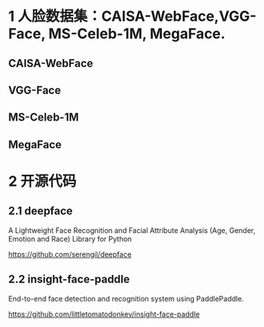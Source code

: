 

# 1 人脸数据集：CAISA-WebFace,VGG-Face, MS-Celeb-1M, MegaFace.

## CAISA-WebFace

## VGG-Face

## MS-Celeb-1M

## MegaFace


# 2 开源代码

## 2.1 deepface
A Lightweight Face Recognition and Facial Attribute Analysis (Age, Gender, Emotion and Race) Library for Python

https://github.com/serengil/deepface

## 2.2 insight-face-paddle
End-to-end face detection and recognition system using PaddlePaddle.

https://github.com/littletomatodonkey/insight-face-paddle



